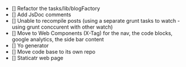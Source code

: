 - [] Refactor the tasks/lib/blogFactory
- [] Add JsDoc comments
- [] Unable to recompile posts (using a separate grunt tasks to watch - using grunt conccurent with other watch)
- [] Move to Web Components (X-Tag) for the nav, the code blocks, google analytics, the side bar content
- [] Yo generator
- [] Move code base to its own repo
- [] Staticatr web page
 


